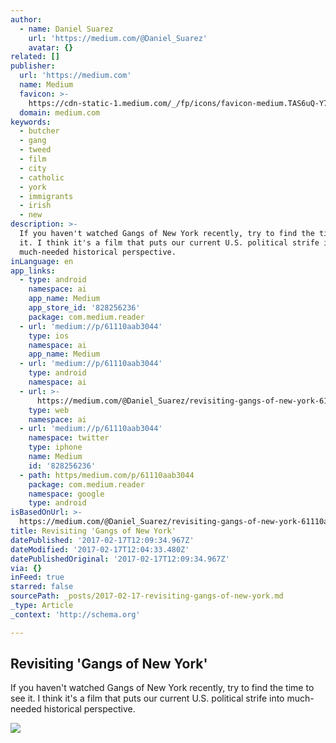 ```yaml
---
author:
  - name: Daniel Suarez
    url: 'https://medium.com/@Daniel_Suarez'
    avatar: {}
related: []
publisher:
  url: 'https://medium.com'
  name: Medium
  favicon: >-
    https://cdn-static-1.medium.com/_/fp/icons/favicon-medium.TAS6uQ-Y7kcKgi0xjcYHXw.ico
  domain: medium.com
keywords:
  - butcher
  - gang
  - tweed
  - film
  - city
  - catholic
  - york
  - immigrants
  - irish
  - new
description: >-
  If you haven't watched Gangs of New York recently, try to find the time to see
  it. I think it's a film that puts our current U.S. political strife into
  much-needed historical perspective.
inLanguage: en
app_links:
  - type: android
    namespace: ai
    app_name: Medium
    app_store_id: '828256236'
    package: com.medium.reader
  - url: 'medium://p/61110aab3044'
    type: ios
    namespace: ai
    app_name: Medium
  - url: 'medium://p/61110aab3044'
    type: android
    namespace: ai
  - url: >-
      https://medium.com/@Daniel_Suarez/revisiting-gangs-of-new-york-61110aab3044
    type: web
    namespace: ai
  - url: 'medium://p/61110aab3044'
    namespace: twitter
    type: iphone
    name: Medium
    id: '828256236'
  - path: https/medium.com/p/61110aab3044
    package: com.medium.reader
    namespace: google
    type: android
isBasedOnUrl: >-
  https://medium.com/@Daniel_Suarez/revisiting-gangs-of-new-york-61110aab3044#.bvm5zyb6l
title: Revisiting 'Gangs of New York'
datePublished: '2017-02-17T12:09:34.967Z'
dateModified: '2017-02-17T12:04:33.480Z'
datePublishedOriginal: '2017-02-17T12:09:34.967Z'
via: {}
inFeed: true
starred: false
sourcePath: _posts/2017-02-17-revisiting-gangs-of-new-york.md
_type: Article
_context: 'http://schema.org'

---
```

<article style=""><h1>Revisiting 'Gangs of New York'</h1><p>If you haven't watched Gangs of New York recently, try to find the time to see it. I think it's a film that puts our current U.S. political strife into much-needed historical perspective.</p><img src="https://cdn-images-1.medium.com/max/1200/1*8fjOehn2FKPDe-Qb-q8jCg.jpeg" /></article>